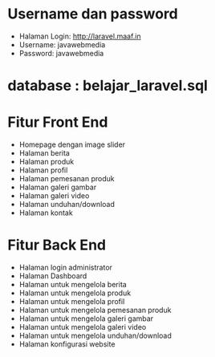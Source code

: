 # Username dan password
- Halaman Login: http://laravel.maaf.in
- Username: javawebmedia
- Password: javawebmedia

# database : belajar_laravel.sql

# Fitur Front End
- Homepage dengan image slider
- Halaman berita
- Halaman produk
- Halaman profil
- Halaman pemesanan produk
- Halaman galeri gambar
- Halaman galeri video
- Halaman unduhan/download
- Halaman kontak

# Fitur Back End
- Halaman login administrator
- Halaman Dashboard
- Halaman untuk mengelola berita
- Halaman untuk mengelola produk
- Halaman untuk mengelola profil
- Halaman untuk mengelola pemesanan produk
- Halaman untuk mengelola galeri gambar
- Halaman untuk mengelola galeri video
- Halaman untuk mengelola unduhan/download
- Halaman konfigurasi website
